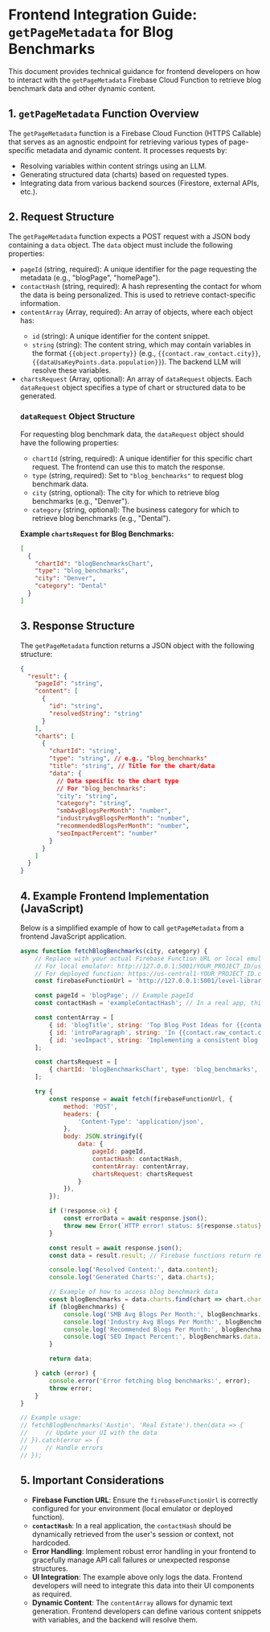# Frontend Integration Guide: `getPageMetadata` for Blog Benchmarks

This document provides technical guidance for frontend developers on how to interact with the `getPageMetadata` Firebase Cloud Function to retrieve blog benchmark data and other dynamic content.

## 1. `getPageMetadata` Function Overview

The `getPageMetadata` function is a Firebase Cloud Function (HTTPS Callable) that serves as an agnostic endpoint for retrieving various types of page-specific metadata and dynamic content. It processes requests by:
*   Resolving variables within content strings using an LLM.
*   Generating structured data (charts) based on requested types.
*   Integrating data from various backend sources (Firestore, external APIs, etc.).

## 2. Request Structure

The `getPageMetadata` function expects a POST request with a JSON body containing a `data` object. The `data` object must include the following properties:

*   `pageId` (string, required): A unique identifier for the page requesting the metadata (e.g., "blogPage", "homePage").
*   `contactHash` (string, required): A hash representing the contact for whom the data is being personalized. This is used to retrieve contact-specific information.
*   `contentArray` (Array<Object>, required): An array of objects, where each object has:
    *   `id` (string): A unique identifier for the content snippet.
    *   `string` (string): The content string, which may contain variables in the format `{{object.property}}` (e.g., `{{contact.raw_contact.city}}`, `{{dataUsaKeyPoints.data.population}}`). The backend LLM will resolve these variables.
*   `chartsRequest` (Array<Object>, optional): An array of `dataRequest` objects. Each `dataRequest` object specifies a type of chart or structured data to be generated.

### `dataRequest` Object Structure

For requesting blog benchmark data, the `dataRequest` object should have the following properties:

*   `chartId` (string, required): A unique identifier for this specific chart request. The frontend can use this to match the response.
*   `type` (string, required): Set to `"blog_benchmarks"` to request blog benchmark data.
*   `city` (string, optional): The city for which to retrieve blog benchmarks (e.g., "Denver").
*   `category` (string, optional): The business category for which to retrieve blog benchmarks (e.g., "Dental").

**Example `chartsRequest` for Blog Benchmarks:**

```json
[
  {
    "chartId": "blogBenchmarksChart",
    "type": "blog_benchmarks",
    "city": "Denver",
    "category": "Dental"
  }
]
```

## 3. Response Structure

The `getPageMetadata` function returns a JSON object with the following structure:

```json
{
  "result": {
    "pageId": "string",
    "content": [
      {
        "id": "string",
        "resolvedString": "string"
      }
    ],
    "charts": [
      {
        "chartId": "string",
        "type": "string", // e.g., "blog_benchmarks"
        "title": "string", // Title for the chart/data
        "data": {
          // Data specific to the chart type
          // For "blog_benchmarks":
          "city": "string",
          "category": "string",
          "smbAvgBlogsPerMonth": "number",
          "industryAvgBlogsPerMonth": "number",
          "recommendedBlogsPerMonth": "number",
          "seoImpactPercent": "number"
        }
      }
    ]
  }
}
```

## 4. Example Frontend Implementation (JavaScript)

Below is a simplified example of how to call `getPageMetadata` from a frontend JavaScript application.

```javascript
async function fetchBlogBenchmarks(city, category) {
    // Replace with your actual Firebase Function URL or local emulator URL
    // For local emulator: http://127.0.0.1:5001/YOUR_PROJECT_ID/us-central1/getPageMetadata
    // For deployed function: https://us-central1-YOUR_PROJECT_ID.cloudfunctions.net/getPageMetadata
    const firebaseFunctionUrl = 'http://127.0.0.1:5001/level-library-468217-r5/us-central1/getPageMetadata'; // Example URL

    const pageId = 'blogPage'; // Example pageId
    const contactHash = 'exampleContactHash'; // In a real app, this would come from user session/context

    const contentArray = [
        { id: 'blogTitle', string: 'Top Blog Post Ideas for {{contact.raw_contact.city}} {{contact.category}} Businesses' },
        { id: 'introParagraph', string: 'In {{contact.raw_contact.city}}, {{contact.category}} businesses are always looking for ways to stand out. With an average of {{dataUsaKeyPoints.data.population}} residents, there\'s a huge potential audience. Let\'s explore some content strategies.' },
        { id: 'seoImpact', string: 'Implementing a consistent blog strategy can significantly boost your SEO. Research shows that adding {{blogBenchmarks.recommendedBlogsPerMonth}} posts per month can lead to approximately {{blogBenchmarks.seoImpactPercent}}% more traffic.' }
    ];

    const chartsRequest = [
        { chartId: 'blogBenchmarksChart', type: 'blog_benchmarks', city: city, category: category }
    ];

    try {
        const response = await fetch(firebaseFunctionUrl, {
            method: 'POST',
            headers: {
                'Content-Type': 'application/json',
            },
            body: JSON.stringify({
                data: {
                    pageId: pageId,
                    contactHash: contactHash,
                    contentArray: contentArray,
                    chartsRequest: chartsRequest
                }
            }),
        });

        if (!response.ok) {
            const errorData = await response.json();
            throw new Error(`HTTP error! status: ${response.status}, message: ${errorData.error.message}`);
        }

        const result = await response.json();
        const data = result.result; // Firebase functions return result in 'result' field

        console.log('Resolved Content:', data.content);
        console.log('Generated Charts:', data.charts);

        // Example of how to access blog benchmark data
        const blogBenchmarks = data.charts.find(chart => chart.chartId === 'blogBenchmarksChart' && chart.type === 'blog_benchmarks');
        if (blogBenchmarks) {
            console.log('SMB Avg Blogs Per Month:', blogBenchmarks.data.smbAvgBlogsPerMonth);
            console.log('Industry Avg Blogs Per Month:', blogBenchmarks.data.industryAvgBlogsPerMonth);
            console.log('Recommended Blogs Per Month:', blogBenchmarks.data.recommendedBlogsPerMonth);
            console.log('SEO Impact Percent:', blogBenchmarks.data.seoImpactPercent);
        }

        return data;

    } catch (error) {
        console.error('Error fetching blog benchmarks:', error);
        throw error;
    }
}

// Example usage:
// fetchBlogBenchmarks('Austin', 'Real Estate').then(data => {
//     // Update your UI with the data
// }).catch(error => {
//     // Handle errors
// });
```

## 5. Important Considerations

*   **Firebase Function URL**: Ensure the `firebaseFunctionUrl` is correctly configured for your environment (local emulator or deployed function).
*   **`contactHash`**: In a real application, the `contactHash` should be dynamically retrieved from the user's session or context, not hardcoded.
*   **Error Handling**: Implement robust error handling in your frontend to gracefully manage API call failures or unexpected response structures.
*   **UI Integration**: The example above only logs the data. Frontend developers will need to integrate this data into their UI components as required.
*   **Dynamic Content**: The `contentArray` allows for dynamic text generation. Frontend developers can define various content snippets with variables, and the backend will resolve them.
